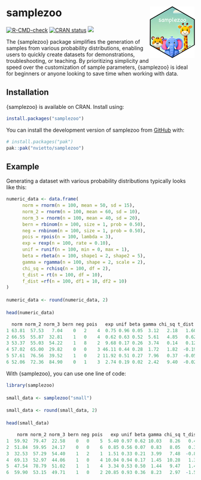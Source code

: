 
<!-- README.md is generated from README.Rmd. Please edit that file -->

# samplezoo <img src="man/figures/logo.png" align="right" width="120" />

<!-- badges: start -->

[![R-CMD-check](https://github.com/nvietto/samplezoo/actions/workflows/R-CMD-check.yaml/badge.svg)](https://github.com/nvietto/samplezoo/actions/workflows/R-CMD-check.yaml)
[![CRAN
status](https://www.r-pkg.org/badges/version/samplezoo)](https://CRAN.R-project.org/package=samplezoo)
[![](https://cranlogs.r-pkg.org/badges/grand-total/samplezoo)](https://CRAN.R-project.org/package=samplezoo)
<!-- badges: end -->

The {samplezoo} package simplifies the generation of samples from
various probability distributions, enabling users to quickly create
datasets for demonstrations, troubleshooting, or teaching. By
prioritizing simplicity and speed over the customization of sample
parameters, {samplezoo} is ideal for beginners or anyone looking to save
time when working with data.

## Installation

{samplezoo} is available on CRAN. Install using:

``` r
install.packages("samplezoo")
```

You can install the development version of samplezoo from
[GitHub](https://github.com/) with:

``` r
# install.packages("pak")
pak::pak("nvietto/samplezoo")
```

## Example

Generating a dataset with various probability distributions typically
looks like this:

``` r
numeric_data <- data.frame(
      norm = rnorm(n = 100, mean = 50, sd = 15),
      norm_2 = rnorm(n = 100, mean = 60, sd = 10),
      norm_3 = rnorm(n = 100, mean = 40, sd = 20),
      bern = rbinom(n = 100, size = 1, prob = 0.50),
      neg = rnbinom(n = 100, size = 1, prob = 0.50),
      pois = rpois(n = 100, lambda = 3),
      exp = rexp(n = 100, rate = 0.10),
      unif = runif(n = 100, min = 0, max = 1),
      beta = rbeta(n = 100, shape1 = 2, shape2 = 5),
      gamma = rgamma(n = 100, shape = 2, scale = 2),
      chi_sq = rchisq(n = 100, df = 2),
      t_dist = rt(n = 100, df = 10),
      f_dist =rf(n = 100, df1 = 10, df2 = 10)
)

numeric_data <- round(numeric_data, 2)

head(numeric_data)
```

``` r
  norm norm_2 norm_3 bern neg pois   exp unif beta gamma chi_sq t_dist f_dist
1 63.81  57.53   7.04    0   2    4  0.75 0.96 0.05  3.12   2.18   1.60   2.24
2 66.55  55.87  32.81    1   0    4  0.62 0.63 0.52  5.61   4.85   0.62   2.51
3 53.37  55.03  54.22    1   8    2  9.68 0.17 0.26  3.74   0.14   0.12   1.06
4 57.02  65.00  29.82    0   0    3 46.11 0.44 0.28  1.72   1.82  -0.19   0.97
5 57.61  76.56  39.52    1   0    2 11.92 0.51 0.27  7.96   0.37  -0.05   2.06
6 52.06  72.36  84.90    0   1    3  2.74 0.19 0.02  2.42   9.40  -0.02   0.65
```

With {samplezoo}, you can use one line of code:

``` r
library(samplezoo)

small_data <- samplezoo("small")

small_data <- round(small_data, 2)

head(small_data)
```

``` r
    norm norm_2 norm_3 bern neg pois   exp unif beta gamma chi_sq t_dist f_dist
1  59.92  79.47  22.58    0   0    5  5.40 0.97 0.62 10.03   8.26   0.40   1.66
2  51.84  59.95  24.17    0   0    6  0.85 0.56 0.07  0.83   8.05   0.30   1.34
3  32.53  57.29  54.40    1   2    1  1.51 0.33 0.21  3.99   7.48  -0.86   0.53
4  69.13  52.97  44.06    1   0    4 10.04 0.94 0.17  1.45  10.28   1.31   2.33
5  47.54  78.79  51.02    1   1    4  3.34 0.53 0.50  1.44   9.47   1.41   1.76
6  59.90  53.15  49.71    1   0    2 20.85 0.93 0.36  8.23   2.97  -1.55   0.80
```

